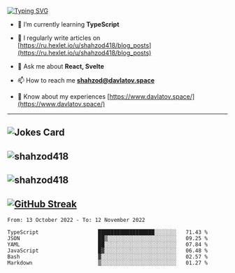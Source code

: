 [![Typing SVG](https://readme-typing-svg.herokuapp.com?font=Turret+Road&height=30&lines=HI!+I%60m+Frontend+Developer)](https://git.io/typing-svg)

- 🌱 I’m currently learning **TypeScript**

- 📝 I regularly write articles on [https://ru.hexlet.io/u/shahzod418/blog_posts](https://ru.hexlet.io/u/shahzod418/blog_posts)

- 💬 Ask me about **React, Svelte**

- 📫 How to reach me **shahzod@davlatov.space**

- 📄 Know about my experiences [https://www.davlatov.space/](https://www.davlatov.space/)

---
![Jokes Card](https://readme-jokes.vercel.app/api?theme=radical)
---
![shahzod418](https://github-readme-stats.vercel.app/api/top-langs?username=shahzod418&show_icons=true&theme=radical&locale=en&layout=compact)
---
![shahzod418](https://github-readme-stats.vercel.app/api?username=shahzod418&show_icons=true&theme=radical&locale=en&count_private=true)
---
[![GitHub Streak](http://github-readme-streak-stats.herokuapp.com?user=shahzod418&theme=radical&date_format=M%20j%5B%2C%20Y%5D)](https://git.io/streak-stats)
---
<!--START_SECTION:waka-->

```text
From: 13 October 2022 - To: 12 November 2022

TypeScript                   ██████████████████░░░░░░░   71.43 %
JSON                         ██▒░░░░░░░░░░░░░░░░░░░░░░   09.25 %
YAML                         ██░░░░░░░░░░░░░░░░░░░░░░░   07.84 %
JavaScript                   █▓░░░░░░░░░░░░░░░░░░░░░░░   06.48 %
Bash                         ▓░░░░░░░░░░░░░░░░░░░░░░░░   02.57 %
Markdown                     ▒░░░░░░░░░░░░░░░░░░░░░░░░   01.27 %
```

<!--END_SECTION:waka-->
